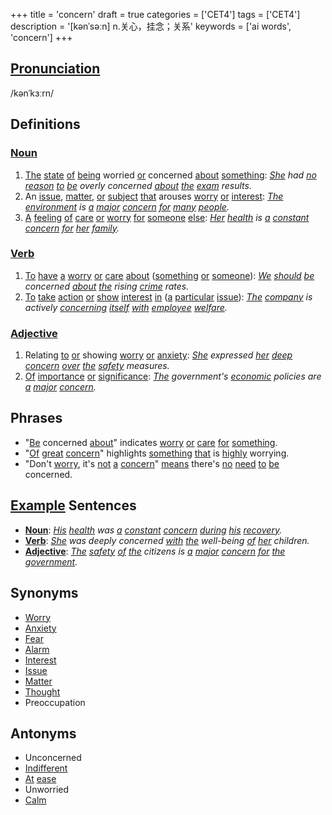 +++
title = 'concern'
draft = true
categories = ['CET4']
tags = ['CET4']
description = '[kənˈsəːn] n.关心，挂念；关系'
keywords = ['ai words', 'concern']
+++

## [Pronunciation](/post/pronunciation/)
/kənˈkɜːrn/

## Definitions
### [Noun](/post/noun/)
1. [The](/post/the/) [state](/post/state/) [of](/post/of/) [being](/post/being/) worried [or](/post/or/) concerned [about](/post/about/) [something](/post/something/): *[She](/post/she/) had [no](/post/no/) [reason](/post/reason/) [to](/post/to/) [be](/post/be/) overly concerned [about](/post/about/) [the](/post/the/) [exam](/post/exam/) results.*
2. An [issue](/post/issue/), [matter](/post/matter/), [or](/post/or/) [subject](/post/subject/) [that](/post/that/) arouses [worry](/post/worry/) [or](/post/or/) [interest](/post/interest/): *[The](/post/the/) [environment](/post/environment/) is [a](/post/a/) [major](/post/major/) [concern](/post/concern/) [for](/post/for/) [many](/post/many/) [people](/post/people/).*
3. [A](/post/a/) [feeling](/post/feeling/) [of](/post/of/) [care](/post/care/) [or](/post/or/) [worry](/post/worry/) [for](/post/for/) [someone](/post/someone/) [else](/post/else/): *[Her](/post/her/) [health](/post/health/) is [a](/post/a/) [constant](/post/constant/) [concern](/post/concern/) [for](/post/for/) [her](/post/her/) [family](/post/family/).*

### [Verb](/post/verb/)
1. [To](/post/to/) [have](/post/have/) [a](/post/a/) [worry](/post/worry/) [or](/post/or/) [care](/post/care/) [about](/post/about/) ([something](/post/something/) [or](/post/or/) [someone](/post/someone/)): *[We](/post/we/) [should](/post/should/) [be](/post/be/) concerned [about](/post/about/) [the](/post/the/) rising [crime](/post/crime/) rates.*
2. [To](/post/to/) [take](/post/take/) [action](/post/action/) [or](/post/or/) [show](/post/show/) [interest](/post/interest/) [in](/post/in/) ([a](/post/a/) [particular](/post/particular/) [issue](/post/issue/)): *[The](/post/the/) [company](/post/company/) is actively [concerning](/post/concerning/) [itself](/post/itself/) [with](/post/with/) [employee](/post/employee/) [welfare](/post/welfare/).*

### [Adjective](/post/adjective/)
1. Relating [to](/post/to/) [or](/post/or/) showing [worry](/post/worry/) [or](/post/or/) [anxiety](/post/anxiety/): *[She](/post/she/) expressed [her](/post/her/) [deep](/post/deep/) [concern](/post/concern/) [over](/post/over/) [the](/post/the/) [safety](/post/safety/) measures.*
2. [Of](/post/of/) [importance](/post/importance/) [or](/post/or/) [significance](/post/significance/): *[The](/post/the/) government's [economic](/post/economic/) policies are [a](/post/a/) [major](/post/major/) [concern](/post/concern/).*

## Phrases
- "[Be](/post/be/) concerned [about](/post/about/)" indicates [worry](/post/worry/) [or](/post/or/) [care](/post/care/) [for](/post/for/) [something](/post/something/).
- "[Of](/post/of/) [great](/post/great/) [concern](/post/concern/)" highlights [something](/post/something/) [that](/post/that/) is [highly](/post/highly/) worrying.
- "Don't [worry](/post/worry/), it's [not](/post/not/) [a](/post/a/) [concern](/post/concern/)" [means](/post/means/) there's [no](/post/no/) [need](/post/need/) [to](/post/to/) [be](/post/be/) concerned.

## [Example](/post/example/) Sentences
- **[Noun](/post/noun/)**: *[His](/post/his/) [health](/post/health/) was [a](/post/a/) [constant](/post/constant/) [concern](/post/concern/) [during](/post/during/) [his](/post/his/) [recovery](/post/recovery/).*
- **[Verb](/post/verb/)**: *[She](/post/she/) was deeply concerned [with](/post/with/) [the](/post/the/) well-being [of](/post/of/) [her](/post/her/) children.*
- **[Adjective](/post/adjective/)**: *[The](/post/the/) [safety](/post/safety/) [of](/post/of/) [the](/post/the/) citizens is [a](/post/a/) [major](/post/major/) [concern](/post/concern/) [for](/post/for/) [the](/post/the/) [government](/post/government/).*

## Synonyms
- [Worry](/post/worry/)
- [Anxiety](/post/anxiety/)
- [Fear](/post/fear/)
- [Alarm](/post/alarm/)
- [Interest](/post/interest/)
- [Issue](/post/issue/)
- [Matter](/post/matter/)
- [Thought](/post/thought/)
- Preoccupation

## Antonyms
- Unconcerned
- [Indifferent](/post/indifferent/)
- [At](/post/at/) [ease](/post/ease/)
- Unworried
- [Calm](/post/calm/)
